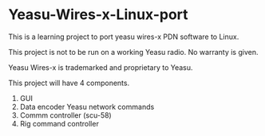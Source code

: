 # Yeasu-Wires-x-Linux-port
This is a learning project to port yeasu wires-x PDN software to Linux.

This project is not to be run on a working Yeasu radio. No warranty is given.

Yeasu Wires-x is trademarked and proprietary to Yeasu.

This project will have 4 components.
1. GUI
2. Data encoder Yeasu network commands
3. Commm controller (scu-58)
4. Rig command controller
